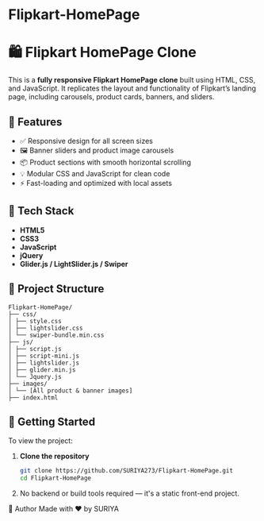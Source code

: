 # Flipkart-HomePage

# 🛍️ Flipkart HomePage Clone

This is a **fully responsive Flipkart HomePage clone** built using HTML, CSS, and JavaScript. It replicates the layout and functionality of Flipkart’s landing page, including carousels, product cards, banners, and sliders.

## 🌟 Features

- ✅ Responsive design for all screen sizes
- 🖼️ Banner sliders and product image carousels
- 📦 Product sections with smooth horizontal scrolling
- 💡 Modular CSS and JavaScript for clean code
- ⚡ Fast-loading and optimized with local assets

## 🧱 Tech Stack

- **HTML5**
- **CSS3**
- **JavaScript**
- **jQuery**
- **Glider.js / LightSlider.js / Swiper**

## 📁 Project Structure
 ```
Flipkart-HomePage/
├── css/
│ ├── style.css
│ ├── lightslider.css
│ └── swiper-bundle.min.css
├── js/
│ ├── script.js
│ ├── script-mini.js
│ ├── lightslider.js
│ ├── glider.min.js
│ └── Jquery.js
├── images/
│ └── [All product & banner images]
├── index.html
 ```

## 🚀 Getting Started

To view the project:

1. **Clone the repository**
   ```bash
   git clone https://github.com/SURIYA273/Flipkart-HomePage.git
   cd Flipkart-HomePage


2. No backend or build tools required — it's a static front-end project.

🙌 Author
Made with ❤️ by SURIYA
